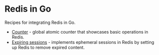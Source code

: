 # Redis in Go

Recipes for integrating Redis in Go.

* [Counter](counter) - global atomic counter that showcases basic operations in Redis.
* [Expiring sessions](sessions) - implements ephemeral sessions in Redis by setting up Redis to remove expired content.
